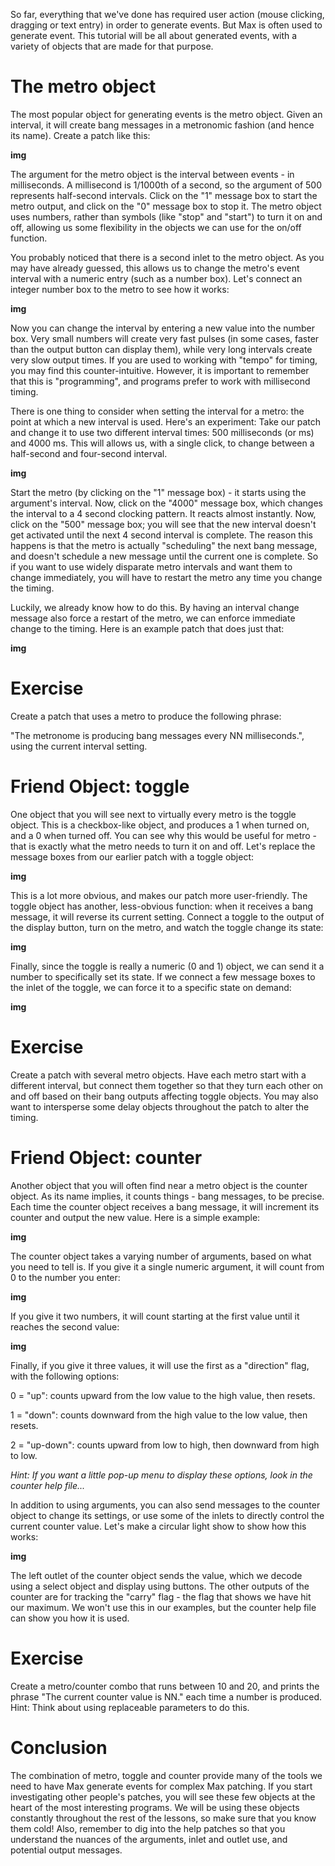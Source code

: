So far, everything that we've done has required user action (mouse clicking, dragging or text entry) in order to generate events. But Max is often used to generate event. This tutorial will be all about generated events, with a variety of objects that are made for that purpose.

# The metro object
The most popular object for generating events is the metro object. Given an interval, it will create bang messages in a metronomic fashion (and hence its name). Create a patch like this:

__img__

The argument for the metro object is the interval between events - in milliseconds. A millisecond is 1/1000th of a second, so the argument of 500 represents half-second intervals. Click on the "1" message box to start the metro output, and click on the "0" message box to stop it. The metro object uses numbers, rather than symbols (like "stop" and "start") to turn it on and off, allowing us some flexibility in the objects we can use for the on/off function.

You probably noticed that there is a second inlet to the metro object. As you may have already guessed, this allows us to change the metro's event interval with a numeric entry (such as a number box). Let's connect an integer number box to the metro to see how it works:

__img__

Now you can change the interval by entering a new value into the number box. Very small numbers will create very fast pulses (in some cases, faster than the output button can display them), while very long intervals create very slow output times. If you are used to working with "tempo" for timing, you may find this counter-intuitive. However, it is important to remember that this is "programming", and programs prefer to work with millisecond timing.

There is one thing to consider when setting the interval for a metro: the point at which a new interval is used. Here's an experiment: Take our patch and change it to use two different interval times: 500 milliseconds (or ms) and 4000 ms. This will allows us, with a single click, to change between a half-second and four-second interval.

__img__

Start the metro (by clicking on the "1" message box) - it starts using the argument's interval. Now, click on the "4000" message box, which changes the interval to a 4 second clocking pattern. It reacts almost instantly. Now, click on the "500" message box; you will see that the new interval doesn't get activated until the next 4 second interval is complete. The reason this happens is that the metro is actually "scheduling" the next bang message, and doesn't schedule a new message until the current one is complete. So if you want to use widely disparate metro intervals and want them to change immediately, you will have to restart the metro any time you change the timing.

Luckily, we already know how to do this. By having an interval change message also force a restart of the metro, we can enforce immediate change to the timing. Here is an example patch that does just that:

__img__

# Exercise

Create a patch that uses a metro to produce the following phrase:

"The metronome is producing bang messages every NN milliseconds.", using the current interval setting.

# Friend Object: toggle

One object that you will see next to virtually every metro is the toggle object. This is a checkbox-like object, and produces a 1 when turned on, and a 0 when turned off. You can see why this would be useful for metro - that is exactly what the metro needs to turn it on and off. Let's replace the message boxes from our earlier patch with a toggle object:

__img__

This is a lot more obvious, and makes our patch more user-friendly. The toggle object has another, less-obvious function: when it receives a bang message, it will reverse its current setting. Connect a toggle to the output of the display button, turn on the metro, and watch the toggle change its state:

__img__

Finally, since the toggle is really a numeric (0 and 1) object, we can send it a number to specifically set its state. If we connect a few message boxes to the inlet of the toggle, we can force it to a specific state on demand:

__img__

# Exercise

Create a patch with several metro objects. Have each metro start with a different interval, but connect them together so that they turn each other on and off based on their bang outputs affecting toggle objects. You may also want to intersperse some delay objects throughout the patch to alter the timing.

# Friend Object: counter
Another object that you will often find near a metro object is the counter object. As its name implies, it counts things - bang messages, to be precise. Each time the counter object receives a bang message, it will increment its counter and output the new value. Here is a simple example:

__img__

The counter object takes a varying number of arguments, based on what you need to tell is. If you give it a single numeric argument, it will count from 0 to the number you enter:

__img__

If you give it two numbers, it will count starting at the first value until it reaches the second value:

__img__

Finally, if you give it three values, it will use the first as a "direction" flag, with the following options:

0 = "up": counts upward from the low value to the high value, then resets.

1 = "down": counts downward from the high value to the low value, then resets.

2 = "up-down": counts upward from low to high, then downward from high to low.

*Hint: If you want a little pop-up menu to display these options, look in the counter help file...*

In addition to using arguments, you can also send messages to the counter object to change its settings, or use some of the inlets to directly control the current counter value. Let's make a circular light show to show how this works:

__img__

The left outlet of the counter object sends the value, which we decode using a select object and display using buttons. The other outputs of the counter are for tracking the "carry" flag - the flag that shows we have hit our maximum. We won't use this in our examples, but the counter help file can show you how it is used.

# Exercise
Create a metro/counter combo that runs between 10 and 20, and prints the phrase "The current counter value is NN." each time a number is produced. Hint: Think about using replaceable parameters to do this.

# Conclusion
The combination of metro, toggle and counter provide many of the tools we need to have Max generate events for complex Max patching. If you start investigating other people's patches, you will see these few objects at the heart of the most interesting programs. We will be using these objects constantly throughout the rest of the lessons, so make sure that you know them cold! Also, remember to dig into the help patches so that you understand the nuances of the arguments, inlet and outlet use, and potential output messages.
